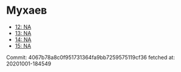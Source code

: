 # Мухаев
- [12: NA](12.md)
- [13: NA](13.md)
- [14: NA](14.md)
- [15: NA](15.md)

Commit: 4067b78a8c0f951731364fa9bb7259575119cf36
 fetched at: 20201001-184549

